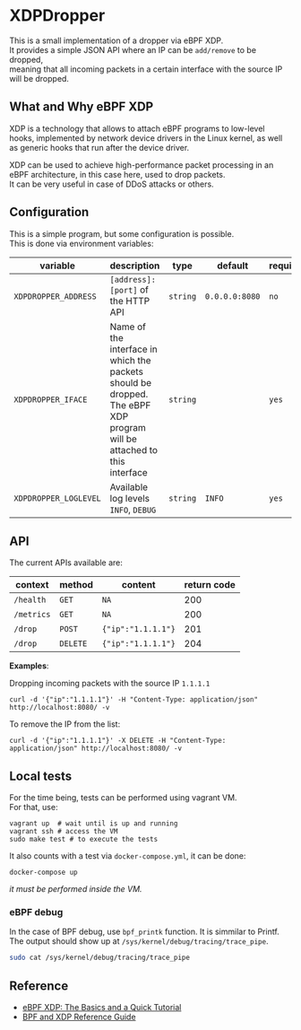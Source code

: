 # XDPDropper

This is a small implementation of a dropper via eBPF XDP.   
It provides a simple JSON API where an IP can be `add/remove` to be dropped,   
meaning that all incoming packets in a certain interface with the source IP will be dropped.

## What and Why eBPF XDP
XDP is a technology that allows to attach eBPF programs to low-level hooks, implemented by network device drivers in the Linux kernel, as well as generic hooks that run after the device driver.

XDP can be used to achieve high-performance packet processing in an eBPF architecture, in this case here, used to drop packets.   
It can be very useful in case of DDoS attacks or others.   

## Configuration
This is a simple program, but some configuration is possible.   
This is done via environment variables:

| variable | description | type | default | required |
|---|---|---|---|---|
| `XDPDROPPER_ADDRESS` | `[address]:[port]` of the HTTP API | `string` | `0.0.0.0:8080` | `no` |
| `XDPDROPPER_IFACE` | Name of the interface in which the packets should be dropped. The eBPF XDP program will be attached to this interface |  `string` | | `yes` |
| `XDPDROPPER_LOGLEVEL` | Available log levels `INFO`, `DEBUG` | `string` | `INFO` | `yes` |

## API
The current APIs available are:

| context | method | content | return code |
|---|---|---|---|
| `/health` | `GET` | `NA` | 200 |
| `/metrics` | `GET` | `NA` | 200 |
| `/drop` | `POST` | `{"ip":"1.1.1.1"}` | 201 |
| `/drop` | `DELETE` | `{"ip":"1.1.1.1"}` | 204 |

**Examples**:

Dropping incoming packets with the source IP `1.1.1.1`
```shell
curl -d '{"ip":"1.1.1.1"}' -H "Content-Type: application/json" http://localhost:8080/ -v
```

To remove the IP from the list:
```shell
curl -d '{"ip":"1.1.1.1"}' -X DELETE -H "Content-Type: application/json" http://localhost:8080/ -v
```

## Local tests
For the time being, tests can be performed using vagrant VM.   
For that, use:
```
vagrant up  # wait until is up and running
vagrant ssh # access the VM
sudo make test # to execute the tests
```

It also counts with a test via `docker-compose.yml`, it can be done:
```
docker-compose up
```
*it must be performed inside the VM.*

### eBPF debug
In the case of BPF debug, use `bpf_printk` function.
It is simmilar to Printf.   
The output should show up at `/sys/kernel/debug/tracing/trace_pipe`.
```bash
sudo cat /sys/kernel/debug/tracing/trace_pipe
```

## Reference
- [eBPF XDP: The Basics and a Quick Tutorial](https://www.tigera.io/learn/guides/ebpf/ebpf-xdp/)
- [BPF and XDP Reference Guide](https://docs.cilium.io/en/stable/bpf/)
